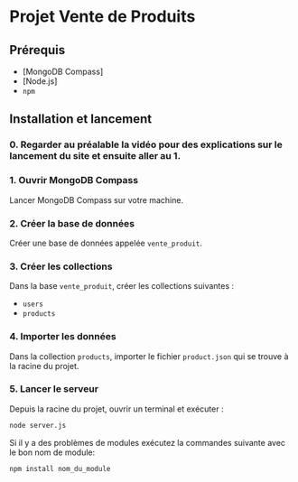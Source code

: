 # Projet Vente de Produits

## Prérequis

- [MongoDB Compass]
- [Node.js]
- `npm`

## Installation et lancement

### 0. Regarder au préalable la vidéo pour des explications sur le lancement du site et ensuite aller au 1.

### 1. Ouvrir MongoDB Compass

Lancer MongoDB Compass sur votre machine.

### 2. Créer la base de données

Créer une base de données appelée `vente_produit`.

### 3. Créer les collections

Dans la base `vente_produit`, créer les collections suivantes :

- `users`
- `products`

### 4. Importer les données

Dans la collection `products`, importer le fichier `product.json` qui se trouve à la racine du projet.

### 5. Lancer le serveur

Depuis la racine du projet, ouvrir un terminal et exécuter :

```bash
node server.js
```

Si il y a des problèmes de modules exécutez la commandes suivante avec le bon nom de module:

```bash
npm install nom_du_module
```
